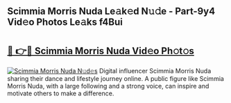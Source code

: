 ## Scimmia Morris Nuda Le𝚊k𝚎d N𝚞𝚍e - Part-9y4 Vid𝚎o Photos Le𝚊ks f4Bui

# <h2><a href="http://fbef1pu.evod.top/?m=Scimmia+Morris+Nuda">🔗 👉🔴 Scimmia Morris Nuda Vid𝚎o Ph𝚘t𝚘s</a></h2>

[![Scimmia Morris Nuda N𝚞d𝚎s](https://i.imgur.com/8V9OHl7.gif)](http://fbef1pu.evod.top/?m=Scimmia+Morris+Nuda)
Digital influencer Scimmia Morris Nuda sharing their dance and lifestyle journey online. A public figure like Scimmia Morris Nuda, with a large following and a strong voice, can inspire and motivate others to make a difference. 

